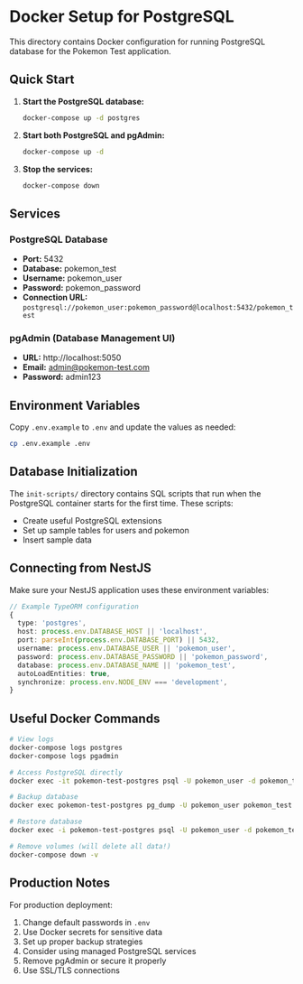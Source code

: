 # Docker Setup for PostgreSQL

This directory contains Docker configuration for running PostgreSQL database for the Pokemon Test application.

## Quick Start

1. **Start the PostgreSQL database:**
   ```bash
   docker-compose up -d postgres
   ```

2. **Start both PostgreSQL and pgAdmin:**
   ```bash
   docker-compose up -d
   ```

3. **Stop the services:**
   ```bash
   docker-compose down
   ```

## Services

### PostgreSQL Database
- **Port:** 5432
- **Database:** pokemon_test
- **Username:** pokemon_user
- **Password:** pokemon_password
- **Connection URL:** `postgresql://pokemon_user:pokemon_password@localhost:5432/pokemon_test`

### pgAdmin (Database Management UI)
- **URL:** http://localhost:5050
- **Email:** admin@pokemon-test.com
- **Password:** admin123

## Environment Variables

Copy `.env.example` to `.env` and update the values as needed:

```bash
cp .env.example .env
```

## Database Initialization

The `init-scripts/` directory contains SQL scripts that run when the PostgreSQL container starts for the first time. These scripts:

- Create useful PostgreSQL extensions
- Set up sample tables for users and pokemon
- Insert sample data

## Connecting from NestJS

Make sure your NestJS application uses these environment variables:

```typescript
// Example TypeORM configuration
{
  type: 'postgres',
  host: process.env.DATABASE_HOST || 'localhost',
  port: parseInt(process.env.DATABASE_PORT) || 5432,
  username: process.env.DATABASE_USER || 'pokemon_user',
  password: process.env.DATABASE_PASSWORD || 'pokemon_password',
  database: process.env.DATABASE_NAME || 'pokemon_test',
  autoLoadEntities: true,
  synchronize: process.env.NODE_ENV === 'development',
}
```

## Useful Docker Commands

```bash
# View logs
docker-compose logs postgres
docker-compose logs pgadmin

# Access PostgreSQL directly
docker exec -it pokemon-test-postgres psql -U pokemon_user -d pokemon_test

# Backup database
docker exec pokemon-test-postgres pg_dump -U pokemon_user pokemon_test > backup.sql

# Restore database
docker exec -i pokemon-test-postgres psql -U pokemon_user -d pokemon_test < backup.sql

# Remove volumes (will delete all data!)
docker-compose down -v
```

## Production Notes

For production deployment:

1. Change default passwords in `.env`
2. Use Docker secrets for sensitive data
3. Set up proper backup strategies
4. Consider using managed PostgreSQL services
5. Remove pgAdmin or secure it properly
6. Use SSL/TLS connections
